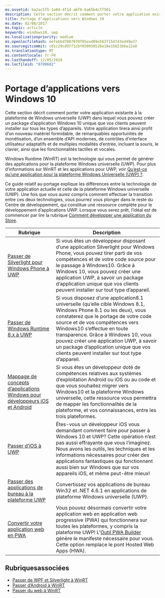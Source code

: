 ```yaml
---
ms.assetid: ba2ac5f5-1e0d-4f1d-a6f8-6a65b4cff501
description: Cette section décrit comment porter votre application existante à la plateforme de Windows universelle (UWP) dans lequel vous pouvez créer un package d’application Windows 10 unique que vos clients peuvent installer sur tous les types d’appareils. Votre application tirera ainsi profit d’un nouveau matériel formidable, de remarquables opportunités de monétisation, d’un ensemble d’API modernes, de contrôles d’interface utilisateur adaptatifs et de multiples modalités d’entrée, incluant la souris, le clavier, ainsi que les fonctionnalités tactiles et vocales.
title: Portage d’applications vers Windows 10
ms.date: 02/08/2017
ms.topic: article
keywords: windows10, uwp
ms.localizationpriority: medium
ms.openlocfilehash: eefebbd7087070f85ead09e562f154f43ed49e37
ms.sourcegitcommit: c01c29cd97f1cbf050950526e18e15823b6a12a0
ms.translationtype: MT
ms.contentlocale: fr-FR
ms.lasthandoff: 12/05/2018
ms.locfileid: "8700602"
---
```

# <a name="porting-apps-to-windows10"></a>Portage d’applications vers Windows 10


Cette section décrit comment porter votre application existante à la plateforme de Windows universelle (UWP) dans lequel vous pouvez créer un package d’application Windows 10 unique que vos clients peuvent installer sur tous les types d’appareils. Votre application tirera ainsi profit d’un nouveau matériel formidable, de remarquables opportunités de monétisation, d’un ensemble d’API modernes, de contrôles d’interface utilisateur adaptatifs et de multiples modalités d’entrée, incluant la souris, le clavier, ainsi que les fonctionnalités tactiles et vocales.

Windows Runtime (WinRT) est la technologie qui vous permet de générer des applications pour la plateforme Windows universelle (UWP). Pour plus d’informations sur WinRT et les applications pour UWP, voir [Qu’est-ce qu’une application pour la plateforme Windows Universelle (UWP) ?](https://msdn.microsoft.com/library/windows/apps/dn726767).

Ce guide relatif au portage explique les différences entre la technologie de votre application actuelle et celle de la plateforme Windows universelle (UWP). Une fois que vous aurez compris comment effectuer la transition entre ces deux technologies, vous pourrez vous plonger dans le reste du Centre de développement, qui constitue une ressource complète pour le développement d’applications UWP. Lorsque vous serez prêt, l’idéal est de commencer par lire la rubrique [Comment développer une application du Store](https://msdn.microsoft.com/library/windows/apps/dn726537).

| Rubrique | Description |
|-------|-------------|
| [Passer de Silverlight pour Windows Phone à UWP](wpsl-to-uwp-root.md) | Si vous êtes un développeur disposant d’une application Silverlight pour Windows Phone, vous pouvez tirer parti de vos compétences et de votre code source pour le passage à Windows10. Grâce à Windows 10, vous pouvez créer une application UWP, à savoir un package d’application unique que vos clients peuvent installer sur tout type d’appareil. |
| [Passer de Windows Runtime 8.x à UWP](w8x-to-uwp-root.md) | Si vous disposez d’une application8.1 universelle (qu’elle cible Windows 8.1, Windows Phone 8.1 ou les deux), vous constaterez que le portage de votre code source et de vos compétences vers Windows10 s’effectue en toute transparence. Grâce à Windows 10, vous pouvez créer une application UWP, à savoir un package d’application unique que vos clients peuvent installer sur tout type d’appareil. |
| [Mappage de concepts d’applications Windows pour développeurs iOS et Android](android-ios-uwp-map.md) | Si vous êtes un développeur doté de compétences relatives aux systèmes d’exploitation Android ou iOS ou au code et que vous souhaitez migrer vers Windows10 et la plateforme Windows universelle, cette ressource vous permettra de mapper les fonctionnalités de la plateforme, et vos connaissances, entre les trois plateformes. |
| [Passer d’iOS à UWP](ios-to-uwp-root.md) | Êtes-vous un développeur iOS vous demandant comment faire pour passer à Windows 10 et UWP? Cette opération n’est pas aussi effrayante que vous l’imaginez. Nous avons les outils, les techniques et les informations nécessaires pour créer des applications fantastiques qui fonctionnent aussi bien sur Windows que sur vos appareils iOS, et même peut-être mieux! |
| [Passer des applications de bureau à la plateforme UWP](desktop-to-uwp-root.md) | Convertissez vos applications de bureau Win32 et .NET 4.6.1 en applications de plateforme Windows universelle (UWP). |
| [Convertir votre application web en PWA](https://docs.microsoft.com/microsoft-edge/progressive-web-apps) | Vous pouvez désormais convertir votre application web en application web progressive (PWA) qui fonctionnera sur toutes les plateformes, y compris la plateforme UWP! L'[Outil PWA Builder](https://www.pwabuilder.com) génère le manifeste nécessaire pour vous. Cette option remplace le pont Hosted Web Apps (HWA). |

## <a name="related-topics"></a>Rubriquesassociées

* [Passer de WPF et Silverlight à WinRT](https://msdn.microsoft.com/library/windows/apps/dn263237)
* [Passer d’Android à WinRT](https://msdn.microsoft.com/library/windows/apps/jj945421)
* [Passer du web à WinRT](https://msdn.microsoft.com/library/windows/apps/hh465151)

